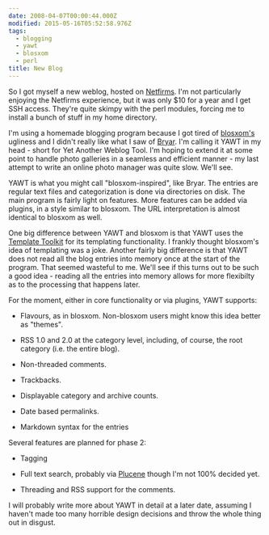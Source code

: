 ```yaml
---
date: 2008-04-07T00:00:44.000Z
modified: 2015-05-16T05:52:58.976Z
tags:
  - blogging
  - yawt
  - blosxom
  - perl
title: New Blog
---
```


So I got myself a new weblog, hosted on [Netfirms][1].  I'm not particularly
enjoying the Netfirms experience, but it was only $10 for a year and I get
SSH access.  They're quite skimpy with the perl modules, forcing me to
install a bunch of stuff in my home directory.

I'm using a homemade blogging program because I got tired of [blosxom's][2]
ugliness and I didn't really like what I saw of [Bryar][3].  I'm calling it
YAWT in my head - short for Yet Another Weblog Tool.  I'm hoping to extend
it at some point to handle photo galleries in a seamless and efficient
manner - my last attempt to write an online photo manager was quite
slow. We'll see.

YAWT is what you might call "blosxom-inspired", like Bryar. The
entries are regular text files and categorization is done via
directories on disk. The main program is fairly light on
features. More features can be added via plugins, in a style similar
to blosxom. The URL interpretation is almost identical to blosxom as
well.

One big difference between YAWT and blosxom is that YAWT uses the [Template
Toolkit][4] for its templating functionality.  I frankly thought blosxom's
idea of templating was a joke.  Another fairly big difference is that YAWT
does not read all the blog entries into memory once at the start of the
program.  That seemed wasteful to me. We'll see if this turns out to be such
a good idea - reading all the entries into memory allows for more flexibilty
as to the processing that happens later.

For the moment, either in core functionality or via plugins, YAWT
supports:

* Flavours, as in blosxom.  Non-blosxom users might know this idea
  better as "themes".

* RSS 1.0 and 2.0 at the category level, including, of course, the root
  category (i.e. the entire blog).

* Non-threaded comments.

* Trackbacks.

* Displayable category and archive counts.

* Date based permalinks.

* Markdown syntax for the entries


Several features are planned for phase 2:

* Tagging

* Full text search, probably via
  [Plucene](http://search.cpan.org/dist/Plucene/) though I'm not 100%
  decided yet.

* Threading and RSS support for the comments.

I will probably write more about YAWT in detail at a later date,
assuming I haven't made too many horrible design decisions and throw
the whole thing out in disgust.

[1]: http://www.netfirms.ca/
[2]: http://blosxom.sourceforge.net/
[3]: http://search.cpan.org/~dcantrell/Bryar/lib/Bryar.pm
[4]: http://template-toolkit.org/

